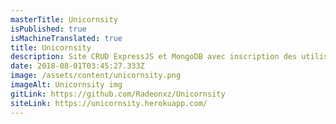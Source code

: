```yaml
---
masterTitle: Unicornsity
isPublished: true
isMachineTranslated: true
title: Unicornsity
description: Site CRUD ExpressJS et MongoDB avec inscription des utilisateurs et gestion de l'administration.
date: 2018-08-01T03:45:27.333Z
image: /assets/content/unicornsity.png
imageAlt: Unicornsity img
gitLink: https://github.com/Radeonxz/Unicornsity
siteLink: https://unicornsity.herokuapp.com/
---
```

